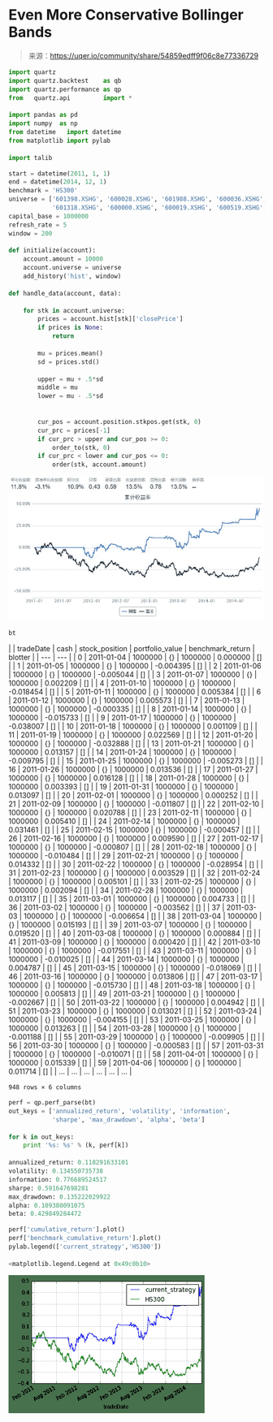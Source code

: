 

# Even More Conservative Bollinger Bands

> 来源：https://uqer.io/community/share/54859edff9f06c8e77336729

```py
import quartz
import quartz.backtest    as qb
import quartz.performance as qp
from   quartz.api         import *

import pandas as pd
import numpy  as np
from datetime   import datetime
from matplotlib import pylab

import talib
```

```py
start = datetime(2011, 1, 1)
end = datetime(2014, 12, 1)
benchmark = 'HS300'
universe = ['601398.XSHG', '600028.XSHG', '601988.XSHG', '600036.XSHG', '600030.XSHG',
            '601318.XSHG', '600000.XSHG', '600019.XSHG', '600519.XSHG', '601166.XSHG']
capital_base = 1000000
refresh_rate = 5
window = 200

def initialize(account):
    account.amount = 10000
    account.universe = universe
    add_history('hist', window)
    
def handle_data(account, data):
    
    for stk in account.universe:
        prices = account.hist[stk]['closePrice']
        if prices is None:
            return
        
        mu = prices.mean()
        sd = prices.std()
        
        upper = mu + .5*sd 
        middle = mu
        lower = mu - .5*sd
        
        
        cur_pos = account.position.stkpos.get(stk, 0)
        cur_prc = prices[-1]
        if cur_prc > upper and cur_pos >= 0:
            order_to(stk, 0)
        if cur_prc < lower and cur_pos <= 0:
            order(stk, account.amount)
```

![](img/20160730110502.jpg)

```py
bt
```

| | tradeDate | cash | stock_position | portfolio_value | benchmark_return | blotter |
| --- | --- |
| 0  | 2011-01-04 |  1000000 |  {} |  1000000 |  0.000000 |  [] |
| 1  | 2011-01-05 |  1000000 |  {} |  1000000 | -0.004395 |  [] |
| 2  | 2011-01-06 |  1000000 |  {} |  1000000 | -0.005044 |  [] |
| 3  | 2011-01-07 |  1000000 |  {} |  1000000 |  0.002209 |  [] |
| 4  | 2011-01-10 |  1000000 |  {} |  1000000 | -0.018454 |  [] |
| 5  | 2011-01-11 |  1000000 |  {} |  1000000 |  0.005384 |  [] |
| 6  | 2011-01-12 |  1000000 |  {} |  1000000 |  0.005573 |  [] |
| 7  | 2011-01-13 |  1000000 |  {} |  1000000 | -0.000335 |  [] |
| 8  | 2011-01-14 |  1000000 |  {} |  1000000 | -0.015733 |  [] |
| 9  | 2011-01-17 |  1000000 |  {} |  1000000 | -0.038007 |  [] |
| 10 | 2011-01-18 |  1000000 |  {} |  1000000 |  0.001109 |  [] |
| 11 | 2011-01-19 |  1000000 |  {} |  1000000 |  0.022569 |  [] |
| 12 | 2011-01-20 |  1000000 |  {} |  1000000 | -0.032888 |  [] |
| 13 | 2011-01-21 |  1000000 |  {} |  1000000 |  0.013157 |  [] |
| 14 | 2011-01-24 |  1000000 |  {} |  1000000 | -0.009795 |  [] |
| 15 | 2011-01-25 |  1000000 |  {} |  1000000 | -0.005273 |  [] |
| 16 | 2011-01-26 |  1000000 |  {} |  1000000 |  0.013536 |  [] |
| 17 | 2011-01-27 |  1000000 |  {} |  1000000 |  0.016128 |  [] |
| 18 | 2011-01-28 |  1000000 |  {} |  1000000 |  0.003393 |  [] |
| 19 | 2011-01-31 |  1000000 |  {} |  1000000 |  0.013097 |  [] |
| 20 | 2011-02-01 |  1000000 |  {} |  1000000 |  0.000252 |  [] |
| 21 | 2011-02-09 |  1000000 |  {} |  1000000 | -0.011807 |  [] |
| 22 | 2011-02-10 |  1000000 |  {} |  1000000 |  0.020788 |  [] |
| 23 | 2011-02-11 |  1000000 |  {} |  1000000 |  0.005410 |  [] |
| 24 | 2011-02-14 |  1000000 |  {} |  1000000 |  0.031461 |  [] |
| 25 | 2011-02-15 |  1000000 |  {} |  1000000 | -0.000457 |  [] |
| 26 | 2011-02-16 |  1000000 |  {} |  1000000 |  0.009590 |  [] |
| 27 | 2011-02-17 |  1000000 |  {} |  1000000 | -0.000807 |  [] |
| 28 | 2011-02-18 |  1000000 |  {} |  1000000 | -0.010484 |  [] |
| 29 | 2011-02-21 |  1000000 |  {} |  1000000 |  0.014332 |  [] |
| 30 | 2011-02-22 |  1000000 |  {} |  1000000 | -0.028954 |  [] |
| 31 | 2011-02-23 |  1000000 |  {} |  1000000 |  0.003529 |  [] |
| 32 | 2011-02-24 |  1000000 |  {} |  1000000 |  0.005101 |  [] |
| 33 | 2011-02-25 |  1000000 |  {} |  1000000 |  0.002094 |  [] |
| 34 | 2011-02-28 |  1000000 |  {} |  1000000 |  0.013117 |  [] |
| 35 | 2011-03-01 |  1000000 |  {} |  1000000 |  0.004733 |  [] |
| 36 | 2011-03-02 |  1000000 |  {} |  1000000 | -0.003562 |  [] |
| 37 | 2011-03-03 |  1000000 |  {} |  1000000 | -0.006654 |  [] |
| 38 | 2011-03-04 |  1000000 |  {} |  1000000 |  0.015193 |  [] |
| 39 | 2011-03-07 |  1000000 |  {} |  1000000 |  0.019520 |  [] |
| 40 | 2011-03-08 |  1000000 |  {} |  1000000 |  0.000884 |  [] |
| 41 | 2011-03-09 |  1000000 |  {} |  1000000 |  0.000420 |  [] |
| 42 | 2011-03-10 |  1000000 |  {} |  1000000 | -0.017551 |  [] |
| 43 | 2011-03-11 |  1000000 |  {} |  1000000 | -0.010025 |  [] |
| 44 | 2011-03-14 |  1000000 |  {} |  1000000 |  0.004787 |  [] |
| 45 | 2011-03-15 |  1000000 |  {} |  1000000 | -0.018069 |  [] |
| 46 | 2011-03-16 |  1000000 |  {} |  1000000 |  0.013806 |  [] |
| 47 | 2011-03-17 |  1000000 |  {} |  1000000 | -0.015730 |  [] |
| 48 | 2011-03-18 |  1000000 |  {} |  1000000 |  0.005813 |  [] |
| 49 | 2011-03-21 |  1000000 |  {} |  1000000 | -0.002667 |  [] |
| 50 | 2011-03-22 |  1000000 |  {} |  1000000 |  0.004942 |  [] |
| 51 | 2011-03-23 |  1000000 |  {} |  1000000 |  0.013021 |  [] |
| 52 | 2011-03-24 |  1000000 |  {} |  1000000 | -0.004155 |  [] |
| 53 | 2011-03-25 |  1000000 |  {} |  1000000 |  0.013263 |  [] |
| 54 | 2011-03-28 |  1000000 |  {} |  1000000 | -0.001188 |  [] |
| 55 | 2011-03-29 |  1000000 |  {} |  1000000 | -0.009905 |  [] |
| 56 | 2011-03-30 |  1000000 |  {} |  1000000 | -0.000583 |  [] |
| 57 | 2011-03-31 |  1000000 |  {} |  1000000 | -0.010071 |  [] |
| 58 | 2011-04-01 |  1000000 |  {} |  1000000 |  0.015339 |  [] |
| 59 | 2011-04-06 |  1000000 |  {} |  1000000 |  0.011714 |  [] |
| ... | ... | ... | ... | ... | ... |

```
948 rows × 6 columns
```

```py
perf = qp.perf_parse(bt)
out_keys = ['annualized_return', 'volatility', 'information',
            'sharpe', 'max_drawdown', 'alpha', 'beta']

for k in out_keys:
    print '%s: %s' % (k, perf[k])
    
annualized_return: 0.118291633101
volatility: 0.134550735738
information: 0.776689524517
sharpe: 0.591647698281
max_drawdown: 0.135222029922
alpha: 0.109380091075
beta: 0.429849284472
```

```py
perf['cumulative_return'].plot()
perf['benchmark_cumulative_return'].plot()
pylab.legend(['current_strategy','HS300'])

<matplotlib.legend.Legend at 0x49c0b10>
```

![](img/MHO8b4v3jocAAAAASUVORK5CYII=.png)


